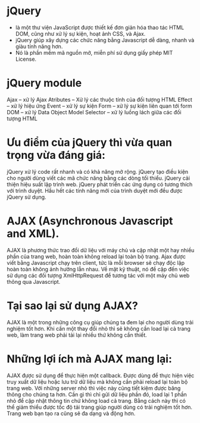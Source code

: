 # jQuery 
- là một thư viện JavaScript được thiết kế đơn giản hóa thao tác HTML DOM,
cũng như xử lý sự kiện, hoạt ảnh CSS, và Ajax.
- jQuery giúp xây dựng các chức năng bằng Javascript dễ dàng, nhanh và giàu tính năng hơn.
- Nó là phần mềm mã nguồn mở, miễn phí sử dụng giấy phép MIT License.

# jQuery module
Ajax – xử lý Ajax
Atributes – Xử lý các thuộc tính của đối tượng HTML
Effect – xử lý hiệu ứng
Event – xử lý sự kiện
Form – xử lý sự kiện liên quan tới form
DOM – xử lý Data Object Model
Selector – xử lý luồng lách giữa các đối tượng HTML

# Ưu điểm của jQuery thì vừa quan trọng vừa đáng giá:
jQuery xử lý code rất nhanh và có khả năng mở rộng.
jQuery tạo điều kiện cho người dùng viết các mã chức năng bằng các dòng tối thiểu.
jQuery cải thiện hiệu suất lập trình web.
jQuery phát triển các ứng dụng có tương thích với trình duyệt.
Hầu hết các tính năng mới của trình duyệt mới đều được jQuery sử dụng.

# AJAX (Asynchronous Javascript and XML). 
AJAX là phương thức trao đổi dữ liệu với máy chủ và cập nhật một hay nhiều phần của trang web, hoàn toàn không reload lại toàn bộ trang.
Ajax được viết bằng Javascript chạy trên client, tức là mỗi browser sẽ chạy độc lập hoàn toàn không ảnh hưởng lẫn nhau. Về mặt kỹ thuật, nó đề cập đến việc sử dụng các đối tượng XmlHttpRequest để tương tác với một máy chủ web thông qua Javascript.

# Tại sao lại sử dụng AJAX?
AJAX là một trong những công cụ giúp chúng ta đem lại cho người dùng trải nghiệm tốt hơn. Khi cần một thay đổi nhỏ thì sẽ không cần load lại cả trang web, làm trang web phải tải lại nhiều thứ không cần thiết.
# Những lợi ích mà AJAX mang lại:
AJAX được sử dụng để thực hiện một callback. Được dùng để thực hiện việc truy xuất dữ liệu hoặc lưu trữ dữ liệu mà không cần phải reload lại toàn bộ trang web. Với những server nhỏ thì việc này cũng tiết kiệm được băng thông cho chúng ta hơn.
Cần gì thì chỉ gửi dữ liệu phần đó, load lại 1 phần nhỏ để cập nhật thông tin chứ không load cả trang. Bằng cách này thì có thể giảm thiểu được tốc độ tải trang giúp người dùng có trải nghiệm tốt hơn.
Trang web bạn tạo ra cũng sẽ đa dạng và động hơn.